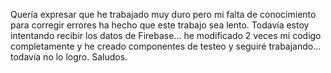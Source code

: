 Quería expresar que he trabajado muy duro pero mi falta de conocimiento para corregir errores ha hecho que este trabajo sea lento. Todavía estoy intentando recibir los datos de Firebase... he modificado 2 veces mi codigo completamente y he creado componentes de testeo y seguiré trabajando... todavía no lo logro. Saludos.

